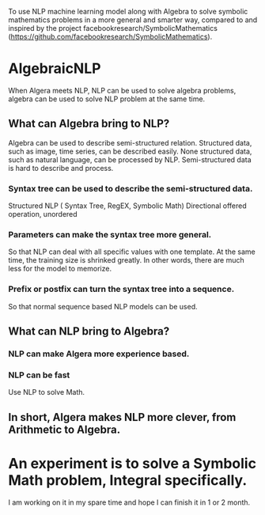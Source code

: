 To use NLP machine learning model along with Algebra to solve symbolic mathematics problems in a more general and smarter way, compared to and inspired by the project facebookresearch/SymbolicMathematics (https://github.com/facebookresearch/SymbolicMathematics). 

# AlgebraicNLP
When Algera meets NLP, NLP can be used to solve algebra problems, algebra can be used to solve NLP problem at the same time.

## What can Algebra bring to NLP?
Algebra can be used to describe semi-structured relation. Structured data, such as image, time series, can be described easily. None structured data, such as natural language, can be processed by NLP. 
Semi-structured data is hard to describe and process.

### Syntax tree can be used to describe the semi-structured data.
Structured NLP ( Syntax Tree, RegEX, Symbolic Math)
Directional offered operation, unordered

### Parameters can make the syntax tree more general.
So that NLP can deal with all specific values with one template. At the same time, the training size is shrinked greatly. In other words, there are much less for the model to memorize.

### Prefix or postfix can turn the syntax tree into a sequence.
So that normal sequence based NLP models can be used.

## What can NLP bring to Algebra?
### NLP can make Algera more experience based.
### NLP can be fast
Use NLP to solve Math.

## In short, Algera makes NLP more clever, from Arithmetic to Algebra.

# An experiment is to solve a Symbolic Math problem, Integral specifically.
I am working on it in my spare time and hope I can finish it in 1 or 2 month.

